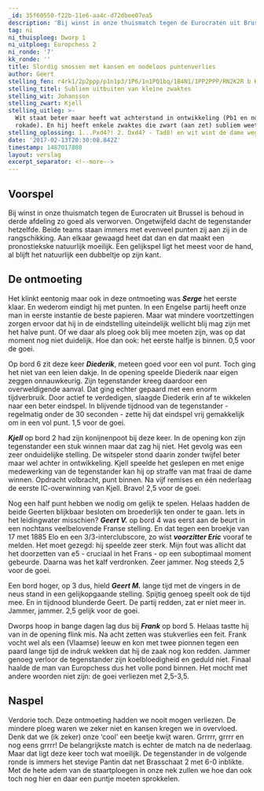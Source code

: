 ```yaml
---
_id: 35f60550-f22b-11e6-aa4c-d72dbee07ea5
description: 'Bij winst in onze thuismatch tegen de Eurocraten uit Brussel is behoud in derde afdeling zo goed als verworven. Ongetwijfeld dacht de tegenstander hetzelfde.'
tag: ni
ni_thuisploeg: Dworp 1
ni_uitploeg: Europchess 2
ni_ronde: '7'
kk_ronde: ''
title: Slordig smossen met kansen en nodeloos puntenverlies
author: Geert
stelling_fen: r4rk1/2p2ppp/p1n1p3/1P6/1n1PQ1bq/1B4N1/1PP2PPP/RN2K2R b KQ
stelling_titel: Subliem uitbuiten van kleine zwaktes
stelling_wit: Johansson
stelling_zwart: Kjell
stelling_uitleg: >-
  Wit staat beter maar heeft wat achterstand in ontwikkeling (Pb1 en nog geen
  rokade). En hij heeft enkele zwaktes die zwart (aan zet) subliem weet uit te buiten.
stelling_oplossing: 1...Pxd4?! 2. Dxd4? - Tad8! en wit wint de dame wegens de matdreiging op d1
date: '2017-02-13T20:30:08.842Z'
timestamp: 1487017808
layout: verslag
excerpt_separator: <!--more-->
---
```

## Voorspel

Bij winst in onze thuismatch tegen de Eurocraten uit Brussel is behoud in derde afdeling zo goed als verworven. Ongetwijfeld dacht de tegenstander hetzelfde. Beide teams staan immers met evenveel punten zij aan zij in de rangschikking. Aan elkaar gewaagd heet dat dan en dat maakt een pronostiekske natuurlijk moeilijk. Een gelijkspel ligt het meest voor de hand, al blijft het natuurlijk een dubbeltje op zijn kant.<!--more-->

## De ontmoeting

Het klinkt eentonig maar ook in deze ontmoeting was **_Serge_** het eerste klaar. En wederom eindigt hij met punten. In een Engelse partij heeft onze man in eerste instantie de beste papieren. Maar wat mindere voortzettingen zorgen ervoor dat hij in de eindstelling uiteindelijk wellicht blij mag zijn met het halve punt. Of we daar als ploeg ook blij mee moeten zijn, was op dat moment nog niet duidelijk. Hoe dan ook: het eerste halfje is binnen. 0,5 voor de goei.

Op bord 6 zit deze keer **_Diederik_**, meteen goed voor een vol punt. Toch ging het niet van een leien dakje. In de opening speelde Diederik naar eigen zeggen onnauwkeurig. Zijn tegenstander kreeg daardoor een overweldigende aanval. Dat ging echter gepaard met een enorm tijdverbruik. Door actief te verdedigen, slaagde Diederik erin af te wikkelen naar een beter eindspel. In blijvende tijdnood van de tegenstander - regelmatig onder de 30 seconden - zette hij dat eindspel vrij gemakkelijk om in een vol punt. 1,5 voor de goei.

**_Kjell_** op bord 2 had zijn konijnenpoot bij deze keer. In de opening kon zijn tegenstander een stuk winnen maar dat zag hij niet. Het gevolg was een zeer onduidelijke stelling. De witspeler stond daarin zonder twijfel beter maar wel achter in ontwikkeling. Kjell speelde het geslepen en met enige medewerking van de tegenstander kan hij op straffe van mat fraai de dame winnen. Opdracht volbracht, punt binnen. Na vijf remises en één nederlaag de eerste IC-overwinning van Kjell. Bravo! 2,5 voor de goei.

Nog een half punt hebben we nodig om gelijk te spelen. Helaas hadden de beide Geerten blijkbaar besloten om broederlijk ten onder te gaan. Iets in het leidingwater misschien? **_Geert V._** op bord 4 was eerst aan de beurt in een nochtans veelbelovende Franse stelling. En dat tegen een broekje van 17 met 1885 Elo en een 3/3-interclubscore, zo wist **_voorzitter Eric_** vooraf te melden.  Het moet gezegd: hij speelde zeer sterk. Mijn fout was allicht dat het doorzetten van e5  - cruciaal in het Frans - op een suboptimaal moment gebeurde. Daarna was het kalf verdronken. Zeer jammer. Nog steeds 2,5 voor de goei.

Een bord hoger, op 3 dus, hield **_Geert M._** lange tijd met de vingers in de neus stand in een gelijkopgaande stelling. Spijtig genoeg speelt ook de tijd mee. En in tijdnood blunderde Geert. De partij redden, zat er niet meer in. Jammer, jammer. 2,5 gelijk voor de goei.

Dworps hoop in bange dagen lag dus bij **_Frank_** op bord 5. Helaas tastte hij van in de opening flink mis. Na acht zetten was stukverlies een feit. Frank vocht wel als een (Vlaamse) leeuw en kon met twee pionnen tegen een paard lange tijd de indruk wekken dat hij de zaak nog kon redden. Jammer genoeg verloor de tegenstander zijn koelbloedigheid en geduld niet. Finaal haalde de man van Europchess dus het volle pond binnen. Het mocht met andere woorden niet zijn: de goei verliezen met 2,5-3,5.

## Naspel

Verdorie toch. Deze ontmoeting hadden we nooit mogen verliezen. De mindere ploeg waren we zeker niet en kansen kregen we in overvloed. Denk dat we (ik zeker) onze ‘cool’ een beetje kwijt waren. Grrrrr, grrrr en nog eens grrrr! De belangrijkste match is echter de match na de nederlaag. Maar dat ligt deze keer toch wat moeilijk. De tegenstander in de volgende ronde is immers het stevige Pantin dat net Brasschaat 2 met 6-0 inblikte. Met de hete adem van de staartploegen in onze nek zullen we hoe dan ook toch nog hier en daar een puntje moeten sprokkelen.
